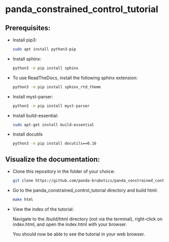# panda_constrained_control_tutorial

## Prerequisites:

* Install pip3:
  ``` bash
  sudo apt install python3-pip
  ```

* Install sphinx:
  ``` bash
  python3 -m pip install sphinx
  ```

* To use ReadTheDocs, install the following sphinx extension:
  ``` bash
  python3 -m pip install sphinx_rtd_theme
  ```

* Install myst-parser:
  ``` bash
  python3 -m pip install myst-parser
  ```

* Install build-essential:
  ``` bash
  sudo apt-get install build-essential
  ```

* Install docutils
  ```bash
  python3 -m pip install docutils==0.16
  ```

## Visualize the documentation:

* Clone this repository in the folder of your choice:
  ``` bash
  git clone https://github.com/panda-brubotics/panda_constrained_control_tutorial.git
  ```
* Go to the panda_constrained_control_tutorial directory and build html: 
  ``` bash
  make html
  ```
* View the index of the tutorial:

  Navigate to the /build/html directory (not via the terminal), right-click on index.html, and open the index.html with your browser.

  You should now be able to see the tutorial in your web browser. 
